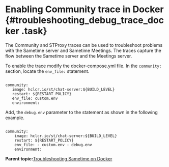 # Enabling Community trace in Docker {#troubleshooting_debug_trace_docker .task}

The Community and STProxy traces can be used to troubleshoot problems with the Sametime server and Sametime Meetings. The traces capture the flow between the Sametime server and the Meetings server.

To enable the trace modify the docker-compose.yml file. In the `community:` section, locate the `env_file:` statement.

``` {#codeblock_ikx_xhf_lvb}

community: 
   image: hclcr.io/st/chat-server:${BUILD_LEVEL} 
   restart: ${RESTART_POLICY}   
   env_file: custom.env 
   environment:
```

Add, the `debug.env` parameter to the statement as shown in the following example.

``` {#codeblock_s3j_c3f_lvb}

community: 
    image: hclcr.io/st/chat-server:${BUILD_LEVEL} 
    restart: ${RESTART_POLICY} 
    env_file: - custom.env - debug.env
    environment:
```

**Parent topic:**[Troubleshooting Sametime on Docker](t_troubleshooting_sametime_docker.md)


